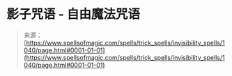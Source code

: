 <!--yml

category: 未分类

date: 2024-06-12 18:33:45

-->

# 影子咒语 - 自由魔法咒语

> 来源：[https://www.spellsofmagic.com/spells/trick_spells/invisibility_spells/1040/page.html#0001-01-01](https://www.spellsofmagic.com/spells/trick_spells/invisibility_spells/1040/page.html#0001-01-01)

